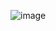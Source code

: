 ![image](https://user-images.githubusercontent.com/16078263/236823746-60597e31-57d5-4793-93e2-48edf6a0b811.png)
